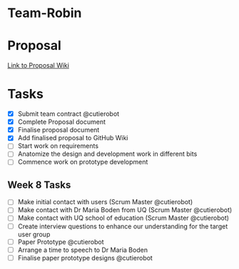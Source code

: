 # Team-Robin
# Proposal
[Link to Proposal Wiki](https://github.com/deco3500-2018/Team-Robin/wiki/Proposal)
# Tasks
- [x] Submit team contract @cutierobot
- [x] Complete Proposal document
- [x] Finalise proposal document
- [x] Add finalised proposal to GitHub Wiki
- [ ] Start work on requirements
- [ ] Anatomize the design and development work in different bits
- [ ] Commence work on prototype development

## Week 8 Tasks
- [ ] Make initial contact with users (Scrum Master @cutierobot)
- [ ] Make contact with Dr Maria Boden from UQ (Scrum Master @cutierobot)
- [ ] Make contact with UQ school of education (Scrum Master @cutierobot)
- [ ] Create interview questions to enhance our understanding for the target user group
- [ ] Paper Prototype @cutierobot
- [ ] Arrange a time to speech to Dr Maria Boden
- [ ] Finalise paper prototype designs @cutierobot
